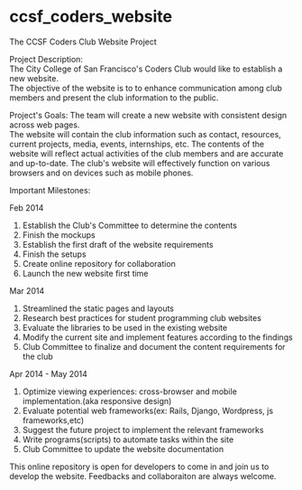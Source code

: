 ccsf_coders_website
===================

The CCSF Coders Club Website Project

Project Description:  
The City College of San Francisco's Coders Club would like to establish a new website.  
The objective of the website is to to enhance communication among club members and present the club information to the public.  

Project's Goals:
The team will create a new website with consistent design across web pages.  
The website will contain the club information such as contact, resources, current projects, media, events, internships, etc.  The contents of the website will reflect actual activities of the club members and are accurate and up-to-date. The club's website will effectively function on various browsers and on devices such as mobile phones.

Important Milestones:

Feb 2014
1.  Establish the Club's Committee to determine the contents
2.  Finish the mockups
3.  Establish the first draft of the website requirements
4.  Finish the setups 
5.  Create online repository for collaboration
6.  Launch the new website first time

Mar 2014
1.  Streamlined the static pages and layouts
2.  Research best practices for student programming club websites
3.  Evaluate the libraries to be used in the existing website
4.  Modify the current site and implement features according to the findings
5.  Club Committee to finalize and document the content requirements for the club

Apr 2014 - May 2014
1.  Optimize viewing experiences: cross-browser and mobile implementation.(aka responsive design)
2.  Evaluate potential web frameworks(ex: Rails, Django, Wordpress, js frameworks,etc)
3.  Suggest the future project to implement the relevant frameworks
4.  Write programs(scripts) to automate tasks within the site 
5.  Club Committee to update the website documentation


This online repository is open for developers to come in and join us to develop the website.  Feedbacks and collaboraiton are always welcome.


